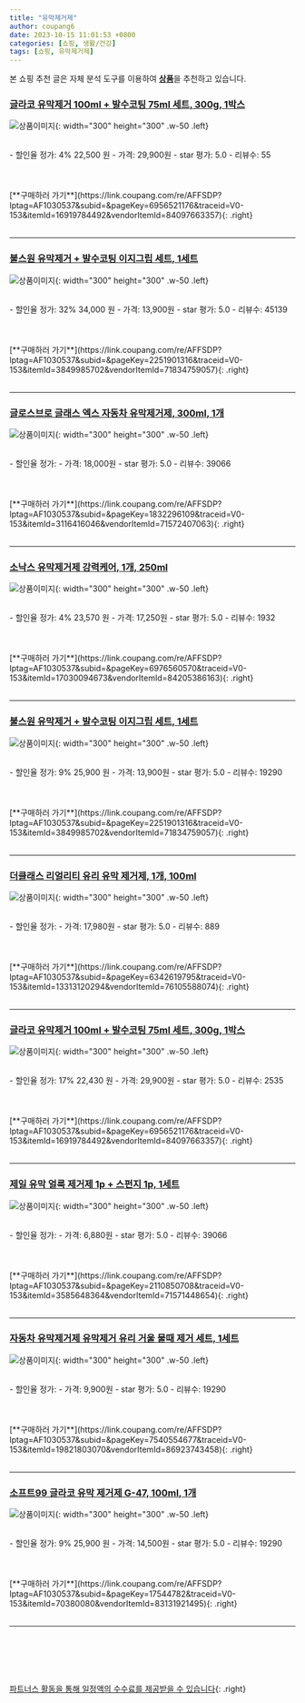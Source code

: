 ```yaml
---
title: "유막제거제"
author: coupang6
date: 2023-10-15 11:01:53 +0800
categories: [쇼핑, 생활/건강]
tags: [쇼핑, 유막제거제]
---
```


본 쇼핑 추천 글은 자체 분석 도구를 이용하여 [**상품**](https://link.coupang.com/a/bao1ui)을 추천하고 있습니다.

### [글라코 유막제거 100ml + 발수코팅 75ml 세트, 300g, 1박스](https://link.coupang.com/re/AFFSDP?lptag=AF1030537&subid=&pageKey=6956521176&traceid=V0-153&itemId=16919784492&vendorItemId=84097663357)

![상품이미지](https://thumbnail6.coupangcdn.com/thumbnails/remote/230x230ex/image/retail/images/4281559987446442-5c08a321-247d-4d41-80da-09b1c12d9bf0.jpg){: width="300" height="300" .w-50 .left}


<br>
- 할인율 정가: 4%  22,500   원
- 가격: 29,900원
- star 평가: 5.0
- 리뷰수: 55
<br>
<br>
<br>
<br>
[**구매하러 가기**](https://link.coupang.com/re/AFFSDP?lptag=AF1030537&subid=&pageKey=6956521176&traceid=V0-153&itemId=16919784492&vendorItemId=84097663357){: .right}
<br>
<br>

---

### [불스원 유막제거 + 발수코팅 이지그립 세트, 1세트](https://link.coupang.com/re/AFFSDP?lptag=AF1030537&subid=&pageKey=2251901316&traceid=V0-153&itemId=3849985702&vendorItemId=71834759057)

![상품이미지](https://thumbnail10.coupangcdn.com/thumbnails/remote/230x230ex/image/retail/images/3672056593108543-531b3868-cc10-458b-83a3-578285ff5f55.jpg){: width="300" height="300" .w-50 .left}


<br>
- 할인율 정가: 32%  34,000   원
- 가격: 13,900원
- star 평가: 5.0
- 리뷰수: 45139
<br>
<br>
<br>
<br>
[**구매하러 가기**](https://link.coupang.com/re/AFFSDP?lptag=AF1030537&subid=&pageKey=2251901316&traceid=V0-153&itemId=3849985702&vendorItemId=71834759057){: .right}
<br>
<br>

---

### [글로스브로 글래스 엑스 자동차 유막제거제, 300ml, 1개](https://link.coupang.com/re/AFFSDP?lptag=AF1030537&subid=&pageKey=1832296109&traceid=V0-153&itemId=3116416046&vendorItemId=71572407063)

![상품이미지](https://thumbnail9.coupangcdn.com/thumbnails/remote/230x230ex/image/retail/images/227212656754672-19894780-6440-48fe-b675-e144f782a712.jpg){: width="300" height="300" .w-50 .left}


<br>
- 할인율 정가: 
- 가격: 18,000원
- star 평가: 5.0
- 리뷰수: 39066
<br>
<br>
<br>
<br>
[**구매하러 가기**](https://link.coupang.com/re/AFFSDP?lptag=AF1030537&subid=&pageKey=1832296109&traceid=V0-153&itemId=3116416046&vendorItemId=71572407063){: .right}
<br>
<br>

---

### [소낙스 유막제거제 강력케어, 1개, 250ml](https://link.coupang.com/re/AFFSDP?lptag=AF1030537&subid=&pageKey=6976560570&traceid=V0-153&itemId=17030094673&vendorItemId=84205386163)

![상품이미지](https://thumbnail8.coupangcdn.com/thumbnails/remote/230x230ex/image/retail/images/2022/12/07/16/9/fc8d93a6-c350-470c-973c-be073c681b31.jpg){: width="300" height="300" .w-50 .left}


<br>
- 할인율 정가: 4%  23,570   원
- 가격: 17,250원
- star 평가: 5.0
- 리뷰수: 1932
<br>
<br>
<br>
<br>
[**구매하러 가기**](https://link.coupang.com/re/AFFSDP?lptag=AF1030537&subid=&pageKey=6976560570&traceid=V0-153&itemId=17030094673&vendorItemId=84205386163){: .right}
<br>
<br>

---

### [불스원 유막제거 + 발수코팅 이지그립 세트, 1세트](https://link.coupang.com/re/AFFSDP?lptag=AF1030537&subid=&pageKey=2251901316&traceid=V0-153&itemId=3849985702&vendorItemId=71834759057)

![상품이미지](https://thumbnail10.coupangcdn.com/thumbnails/remote/230x230ex/image/retail/images/3672056593108543-531b3868-cc10-458b-83a3-578285ff5f55.jpg){: width="300" height="300" .w-50 .left}


<br>
- 할인율 정가: 9%  25,900   원
- 가격: 13,900원
- star 평가: 5.0
- 리뷰수: 19290
<br>
<br>
<br>
<br>
[**구매하러 가기**](https://link.coupang.com/re/AFFSDP?lptag=AF1030537&subid=&pageKey=2251901316&traceid=V0-153&itemId=3849985702&vendorItemId=71834759057){: .right}
<br>
<br>

---

### [더클래스 리얼리티 유리 유막 제거제, 1개, 100ml](https://link.coupang.com/re/AFFSDP?lptag=AF1030537&subid=&pageKey=6342619795&traceid=V0-153&itemId=13313120294&vendorItemId=76105588074)

![상품이미지](https://thumbnail10.coupangcdn.com/thumbnails/remote/230x230ex/image/retail/images/1509646819679733-796f6387-fd41-4241-be16-7a912a2ed6ee.jpg){: width="300" height="300" .w-50 .left}


<br>
- 할인율 정가: 
- 가격: 17,980원
- star 평가: 5.0
- 리뷰수: 889
<br>
<br>
<br>
<br>
[**구매하러 가기**](https://link.coupang.com/re/AFFSDP?lptag=AF1030537&subid=&pageKey=6342619795&traceid=V0-153&itemId=13313120294&vendorItemId=76105588074){: .right}
<br>
<br>

---

### [글라코 유막제거 100ml + 발수코팅 75ml 세트, 300g, 1박스](https://link.coupang.com/re/AFFSDP?lptag=AF1030537&subid=&pageKey=6956521176&traceid=V0-153&itemId=16919784492&vendorItemId=84097663357)

![상품이미지](https://thumbnail6.coupangcdn.com/thumbnails/remote/230x230ex/image/retail/images/4281559987446442-5c08a321-247d-4d41-80da-09b1c12d9bf0.jpg){: width="300" height="300" .w-50 .left}


<br>
- 할인율 정가: 17%  22,430   원
- 가격: 29,900원
- star 평가: 5.0
- 리뷰수: 2535
<br>
<br>
<br>
<br>
[**구매하러 가기**](https://link.coupang.com/re/AFFSDP?lptag=AF1030537&subid=&pageKey=6956521176&traceid=V0-153&itemId=16919784492&vendorItemId=84097663357){: .right}
<br>
<br>

---

### [제일 유막 얼룩 제거제 1p + 스펀지 1p, 1세트](https://link.coupang.com/re/AFFSDP?lptag=AF1030537&subid=&pageKey=2110850708&traceid=V0-153&itemId=3585648364&vendorItemId=71571448654)

![상품이미지](https://thumbnail8.coupangcdn.com/thumbnails/remote/230x230ex/image/retail/images/2020/09/15/11/8/863c92b5-1f81-4110-8723-44f8410201ca.jpg){: width="300" height="300" .w-50 .left}


<br>
- 할인율 정가: 
- 가격: 6,880원
- star 평가: 5.0
- 리뷰수: 39066
<br>
<br>
<br>
<br>
[**구매하러 가기**](https://link.coupang.com/re/AFFSDP?lptag=AF1030537&subid=&pageKey=2110850708&traceid=V0-153&itemId=3585648364&vendorItemId=71571448654){: .right}
<br>
<br>

---

### [자동차 유막제거제 유막제거 유리 거울 물때 제거 세트, 1세트](https://link.coupang.com/re/AFFSDP?lptag=AF1030537&subid=&pageKey=7540554677&traceid=V0-153&itemId=19821803070&vendorItemId=86923743458)

![상품이미지](https://thumbnail10.coupangcdn.com/thumbnails/remote/230x230ex/image/vendor_inventory/252e/ee8da9488507877fd2bfef9e778cca2f53dd51f13b50238ba0fca67bb936.jpg){: width="300" height="300" .w-50 .left}


<br>
- 할인율 정가: 
- 가격: 9,900원
- star 평가: 5.0
- 리뷰수: 19290
<br>
<br>
<br>
<br>
[**구매하러 가기**](https://link.coupang.com/re/AFFSDP?lptag=AF1030537&subid=&pageKey=7540554677&traceid=V0-153&itemId=19821803070&vendorItemId=86923743458){: .right}
<br>
<br>

---

### [소프트99 글라코 유막 제거제 G-47, 100ml, 1개](https://link.coupang.com/re/AFFSDP?lptag=AF1030537&subid=&pageKey=17544782&traceid=V0-153&itemId=70380080&vendorItemId=83131921495)

![상품이미지](https://thumbnail9.coupangcdn.com/thumbnails/remote/230x230ex/image/vendor_inventory/7d4b/13c29601dcc00a2705217fe3d68bb440d55e7a9f001aff9e53ec4016bf2b.jpg){: width="300" height="300" .w-50 .left}


<br>
- 할인율 정가: 9%  25,900   원
- 가격: 14,500원
- star 평가: 5.0
- 리뷰수: 19290
<br>
<br>
<br>
<br>
[**구매하러 가기**](https://link.coupang.com/re/AFFSDP?lptag=AF1030537&subid=&pageKey=17544782&traceid=V0-153&itemId=70380080&vendorItemId=83131921495){: .right}
<br>
<br>

---
<br><br><br><br><br> [파트너스 활동을 통해 일정액의 수수료를 제공받을 수 있습니다](https://link.coupang.com/a/bao1ui){: .right}